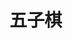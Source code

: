 # 五子棋
<center>
<template>
   <iframe style="margin:0px 0px -0px -170px;" src="http://139.196.227.60:81/" frameborder="1" hspace="550" vspace="150" width="1300px" height="1000px"></iframe>
</template>
</center>

